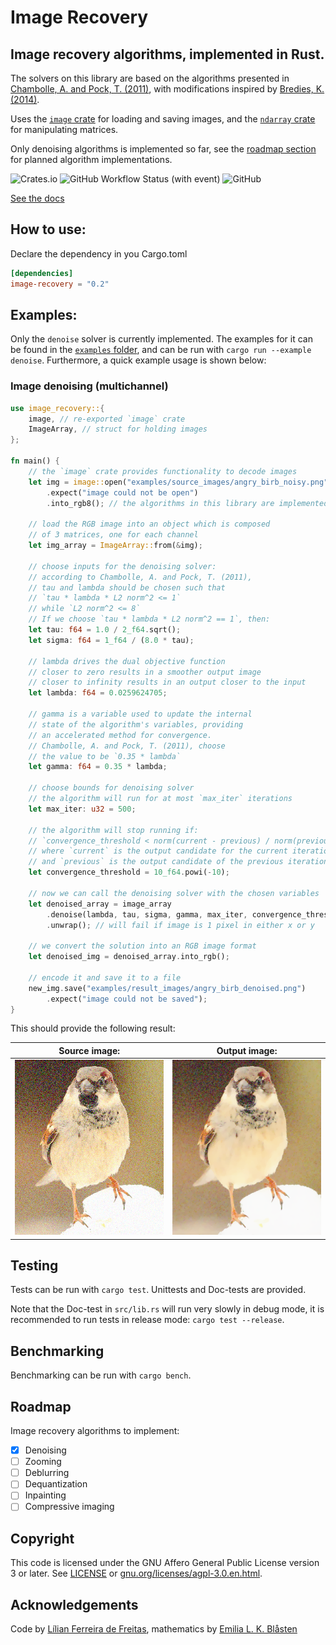 # Image Recovery

## Image recovery algorithms, implemented in Rust.

The solvers on this library are based on the algorithms presented in [Chambolle, A. and Pock, T. (2011)](https://link.springer.com/article/10.1007/s10851-010-0251-1), with modifications inspired by [Bredies, K. (2014)](https://link.springer.com/chapter/10.1007/978-3-642-54774-4_3).

Uses the [`image` crate](https://docs.rs/image/latest/image/) for loading and saving images, and the [`ndarray` crate](https://docs.rs/ndarray/latest/ndarray/index.html) for manipulating matrices.

Only denoising algorithms is implemented so far, see the [roadmap section](#roadmap) for planned algorithm implementations.

![Crates.io](https://img.shields.io/crates/v/image-recovery?style=flat-square)
![GitHub Workflow Status (with event)](https://img.shields.io/github/actions/workflow/status/lily-mosquitoes/image-recovery/test.yml?style=flat-square)
![GitHub](https://img.shields.io/github/license/lily-mosquitoes/image-recovery?style=flat-square&color=ff69b4)

[See the docs](https://docs.rs/image-recovery/latest/image-recovery)

## How to use:

Declare the dependency in you Cargo.toml

```toml
[dependencies]
image-recovery = "0.2"
```

## Examples:

Only the `denoise` solver is currently implemented. The examples for it can be found in the [`examples` folder](https://github.com/lily-mosquitoes/image-recovery/tree/main/examples), and can be run with `cargo run --example denoise`. Furthermore, a quick example usage is shown below:

### Image denoising (multichannel)

```rust
use image_recovery::{
    image, // re-exported `image` crate
    ImageArray, // struct for holding images
};

fn main() {
    // the `image` crate provides functionality to decode images
    let img = image::open("examples/source_images/angry_birb_noisy.png")
        .expect("image could not be open")
        .into_rgb8(); // the algorithms in this library are implemented for the Luma and Rgb types

    // load the RGB image into an object which is composed
    // of 3 matrices, one for each channel
    let img_array = ImageArray::from(&img);

    // choose inputs for the denoising solver:
    // according to Chambolle, A. and Pock, T. (2011),
    // tau and lambda should be chosen such that
    // `tau * lambda * L2 norm^2 <= 1`
    // while `L2 norm^2 <= 8`
    // If we choose `tau * lambda * L2 norm^2 == 1`, then:
    let tau: f64 = 1.0 / 2_f64.sqrt();
    let sigma: f64 = 1_f64 / (8.0 * tau);

    // lambda drives the dual objective function
    // closer to zero results in a smoother output image
    // closer to infinity results in an output closer to the input
    let lambda: f64 = 0.0259624705;

    // gamma is a variable used to update the internal
    // state of the algorithm's variables, providing
    // an accelerated method for convergence.
    // Chambolle, A. and Pock, T. (2011), choose
    // the value to be `0.35 * lambda`
    let gamma: f64 = 0.35 * lambda;

    // choose bounds for denoising solver
    // the algorithm will run for at most `max_iter` iterations
    let max_iter: u32 = 500;

    // the algorithm will stop running if:
    // `convergence_threshold < norm(current - previous) / norm(previous)`
    // where `current` is the output candidate for the current iteration,
    // and `previous` is the output candidate of the previous iteration.
    let convergence_threshold = 10_f64.powi(-10);

    // now we can call the denoising solver with the chosen variables
    let denoised_array = image_array
        .denoise(lambda, tau, sigma, gamma, max_iter, convergence_threshold)
        .unwrap(); // will fail if image is 1 pixel in either x or y

    // we convert the solution into an RGB image format
    let denoised_img = denoised_array.into_rgb();

    // encode it and save it to a file
    new_img.save("examples/result_images/angry_birb_denoised.png")
        .expect("image could not be saved");
}
```

This should provide the following result:

Source image: | Output image:
---|---
![source image, noisy](examples/source_images/angry_birb_noisy.png) | ![output image, denoised](examples/result_images/angry_birb_denoised.png)

## Testing

Tests can be run with `cargo test`. Unittests and Doc-tests are provided.

Note that the Doc-test in `src/lib.rs` will run very slowly in debug mode, it is recommended to run tests in release mode: `cargo test --release`.

## Benchmarking

Benchmarking can be run with `cargo bench`.

## Roadmap

Image recovery algorithms to implement:

- [x] Denoising
- [ ] Zooming
- [ ] Deblurring
- [ ] Dequantization
- [ ] Inpainting
- [ ] Compressive imaging

## Copyright

This code is licensed under the GNU Affero General Public License version 3 or later. See [LICENSE](https://github.com/lily-mosquitoes/image-recovery/blob/main/LICENSE) or [gnu.org/licenses/agpl-3.0.en.html](https://gnu.org/licenses/agpl-3.0.en.html).

## Acknowledgements

Code by [Lílian Ferreira de Freitas](https://github.com/lily-mosquitoes),
mathematics by [Emilia L. K. Blåsten](https://orcid.org/0000-0001-6675-6108)
